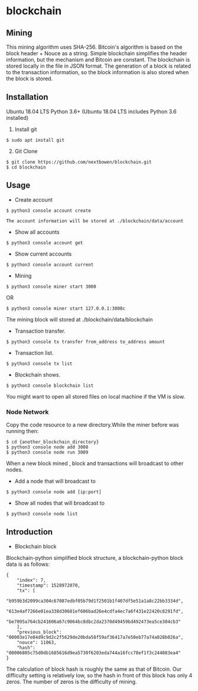 # blockchain

## Mining
This mining algorithm uses SHA-256. Bitcoin's algorithm is based on the block header + Nouce as a string. Simple blockchain simplifies the header information, but the mechanism and Bitcoin are constant.
The blockchain is stored locally in the file in JSON format. The generation of a block is related to the transaction information, so the block information is also stored when the block is stored.

## Installation

Ubuntu 18.04 LTS
Python 3.6+ (Ubuntu 18.04 LTS includes Python 3.6 installed)
 
1. Install git
```
$ sudo apt install git
```
2. Git Clone
```
$ git clone https://github.com/nextbowen/blockchain.git
$ cd blockchain
```

## Usage

- Create account
```
$ python3 console account create
```
    The account information will be stored at ./blockchain/data/account
- Show all accounts
```
$ python3 console account get
```
- Show current accounts
```
$ python3 console account current
```
- Mining
```
$ python3 console miner start 3008
```
OR
```
$ python3 console miner start 127.0.0.1:3008c
```
The mining block will stored at ./blockchain/data/blockchain
- Transaction transfer.   
```
$ python3 console tx transfer from_address to_address amount
```
- Transaction list.   
```
$ python3 console tx list
```
- Blockchain shows.   
```
$ python3 console blockchain list
```

You might want to open all stored files on local machine if the VM is slow.
### Node Network
Copy the code resource to a new directory.While the miner before was running then:
```
$ cd {another_blockchain_directory}
$ python3 console node add 3008 
$ python3 console node run 3009
```
When a new block mined , block and transactions will broadcast to other nodes.
- Add a node that will broadcast to
```
$ python3 console node add [ip:port]
```
- Show all nodes that will broadcast to
```
$ python3 console node list
```

## Introduction 

- Blockchain block

Blockchain-python simplified block structure, a blockchain-python block data is as follows:
```
{
	"index": 7,
	"timestamp": 1528972070,
	"tx": [
        "b959b3d2099ca304c67087edbf05b79d1f2501b1f407df5e51a1a8c22bb3334d",
        "613e4af7266e01ea338d30681ef606bad26e4cdfa4ec7a6f431e22420c8291fd",
        "be7095a764cb241606a67c9064bc8dbc2da2370d49459bd492473ea5ce304cb3"
    ],
	"previous_block": "00003e17e04d9c9d2c2f5629de20bda58f59af36417a7e50eb77a74a028b026a",
	"nouce": 11063,
	"hash": "00006805c75d0db1685616d9ea5730f6203eda744a16fcc78ef1f3c244083ea4"
}
```
The calculation of block hash is roughly the same as that of Bitcoin. Our difficulty setting is relatively low, so the hash in front of this block has only 4 zeros. The number of zeros is the difficulty of mining.


